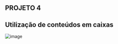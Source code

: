 ## PROJETO 4
## Utilização de conteúdos em caixas
![image](https://user-images.githubusercontent.com/80546584/175649571-802bc680-0f8a-4049-8124-efe069070eea.png)
